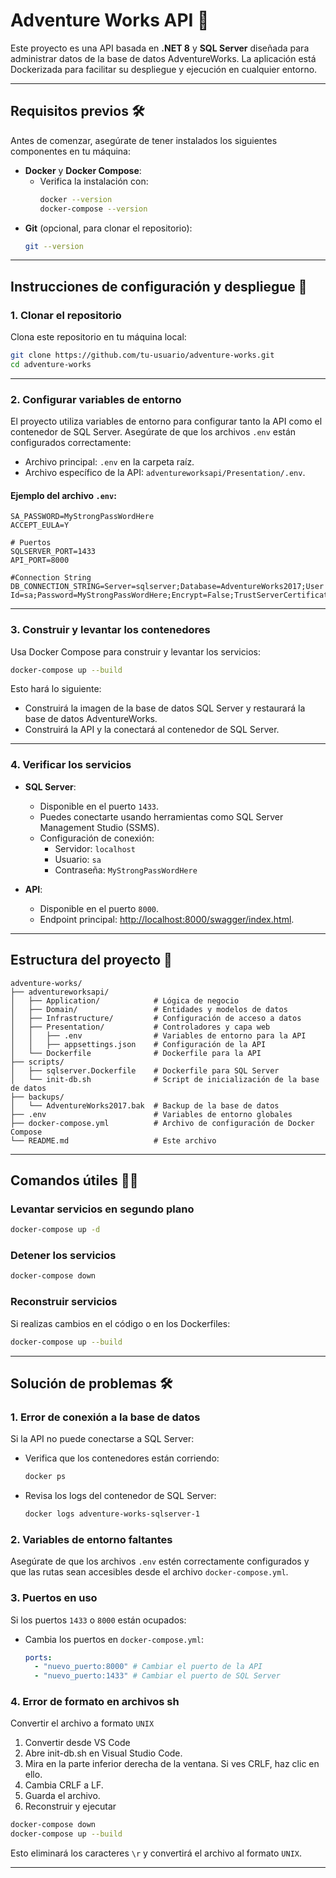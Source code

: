 
# Adventure Works API 🚀

Este proyecto es una API basada en **.NET 8** y **SQL Server** diseñada para administrar datos de la base de datos AdventureWorks. La aplicación está Dockerizada para facilitar su despliegue y ejecución en cualquier entorno.

---

## **Requisitos previos 🛠**

Antes de comenzar, asegúrate de tener instalados los siguientes componentes en tu máquina:

- **Docker** y **Docker Compose**:
  - Verifica la instalación con:
    ```bash
    docker --version
    docker-compose --version
    ```
- **Git** (opcional, para clonar el repositorio):
  ```bash
  git --version
  ```

---

## **Instrucciones de configuración y despliegue 🐳**

### **1. Clonar el repositorio**

Clona este repositorio en tu máquina local:

```bash
git clone https://github.com/tu-usuario/adventure-works.git
cd adventure-works
```

---

### **2. Configurar variables de entorno**

El proyecto utiliza variables de entorno para configurar tanto la API como el contenedor de SQL Server. Asegúrate de que los archivos `.env` están configurados correctamente:

- Archivo principal: `.env` en la carpeta raíz.
- Archivo específico de la API: `adventureworksapi/Presentation/.env`.

#### Ejemplo del archivo `.env`:
```env
SA_PASSWORD=MyStrongPassWordHere
ACCEPT_EULA=Y

# Puertos
SQLSERVER_PORT=1433
API_PORT=8000

#Connection String
DB_CONNECTION_STRING=Server=sqlserver;Database=AdventureWorks2017;User Id=sa;Password=MyStrongPassWordHere;Encrypt=False;TrustServerCertificate=True;
```

---

### **3. Construir y levantar los contenedores**

Usa Docker Compose para construir y levantar los servicios:

```bash
docker-compose up --build
```

Esto hará lo siguiente:
- Construirá la imagen de la base de datos SQL Server y restaurará la base de datos AdventureWorks.
- Construirá la API y la conectará al contenedor de SQL Server.

---

### **4. Verificar los servicios**

- **SQL Server**:
  - Disponible en el puerto `1433`.
  - Puedes conectarte usando herramientas como SQL Server Management Studio (SSMS).
  - Configuración de conexión:
    - Servidor: `localhost`
    - Usuario: `sa`
    - Contraseña: `MyStrongPassWordHere`

- **API**:
  - Disponible en el puerto `8000`.
  - Endpoint principal: [http://localhost:8000/swagger/index.html](http://localhost:8000/swagger/index.html).

---

## **Estructura del proyecto 📁**

```plaintext
adventure-works/
├── adventureworksapi/
│   ├── Application/            # Lógica de negocio
│   ├── Domain/                 # Entidades y modelos de datos
│   ├── Infrastructure/         # Configuración de acceso a datos
│   ├── Presentation/           # Controladores y capa web
│   │   ├── .env                # Variables de entorno para la API
│   │   ├── appsettings.json    # Configuración de la API
│   └── Dockerfile              # Dockerfile para la API
├── scripts/
│   ├── sqlserver.Dockerfile    # Dockerfile para SQL Server
│   └── init-db.sh              # Script de inicialización de la base de datos
├── backups/
│   └── AdventureWorks2017.bak  # Backup de la base de datos
├── .env                        # Variables de entorno globales
├── docker-compose.yml          # Archivo de configuración de Docker Compose
└── README.md                   # Este archivo
```

---

## **Comandos útiles 🧑‍💻**

### **Levantar servicios en segundo plano**
```bash
docker-compose up -d
```

### **Detener los servicios**
```bash
docker-compose down
```

### **Reconstruir servicios**
Si realizas cambios en el código o en los Dockerfiles:
```bash
docker-compose up --build
```

---

## **Solución de problemas 🛠**

### **1. Error de conexión a la base de datos**
Si la API no puede conectarse a SQL Server:
- Verifica que los contenedores están corriendo:
  ```bash
  docker ps
  ```
- Revisa los logs del contenedor de SQL Server:
  ```bash
  docker logs adventure-works-sqlserver-1
  ```

### **2. Variables de entorno faltantes**
Asegúrate de que los archivos `.env` estén correctamente configurados y que las rutas sean accesibles desde el archivo `docker-compose.yml`.

### **3. Puertos en uso**
Si los puertos `1433` o `8000` están ocupados:
- Cambia los puertos en `docker-compose.yml`:
  ```yaml
  ports:
    - "nuevo_puerto:8000" # Cambiar el puerto de la API
    - "nuevo_puerto:1433" # Cambiar el puerto de SQL Server
  ```

### **4. Error de formato en archivos sh**
Convertir el archivo a formato `UNIX`
1. Convertir desde VS Code
2. Abre init-db.sh en Visual Studio Code.
3. Mira en la parte inferior derecha de la ventana. Si ves CRLF, haz clic en ello.
4. Cambia CRLF a LF.
5. Guarda el archivo.
6. Reconstruir y ejecutar
```bash
docker-compose down
docker-compose up --build
```

Esto eliminará los caracteres `\r` y convertirá el archivo al formato `UNIX`.

---
